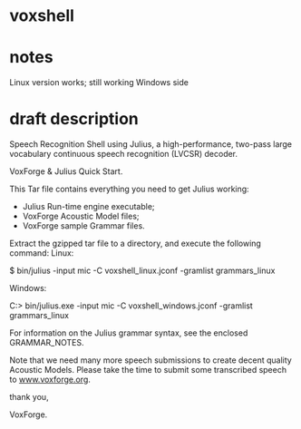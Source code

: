 # voxshell

# notes
Linux version works; still working Windows side

# draft description
Speech Recognition Shell using Julius, a high-performance, two-pass large 
vocabulary continuous speech recognition (LVCSR) decoder.

VoxForge & Julius Quick Start.

This Tar file contains everything you need to get Julius working:
 * Julius Run-time engine executable;
 * VoxForge Acoustic Model files;
 * VoxForge sample Grammar files.

Extract the gzipped tar file to a directory, and execute the following command:
Linux:
 
  $ bin/julius -input mic -C voxshell_linux.jconf -gramlist grammars_linux

Windows:

  C:> bin/julius.exe -input mic -C voxshell_windows.jconf -gramlist grammars_linux

For information on the Julius grammar syntax, see the enclosed GRAMMAR_NOTES.

Note that we need many more speech submissions to create decent quality Acoustic 
Models.  Please take the time to submit some transcribed speech to www.voxforge.org.

thank you,

VoxForge.
